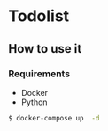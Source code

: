 # Todolist

## How to use it

### Requirements

- Docker
- Python

```bash
$ docker-compose up  -d
```
